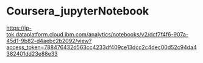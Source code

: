 # Coursera_jupyterNotebook

https://jp-tok.dataplatform.cloud.ibm.com/analytics/notebooks/v2/dcf7f4f6-907a-45d1-9b82-d4aebc2b2092/view?access_token=788476432d563cc4233df409ce13dcc2c4dec00d52c94da4382401dd23e88e33
